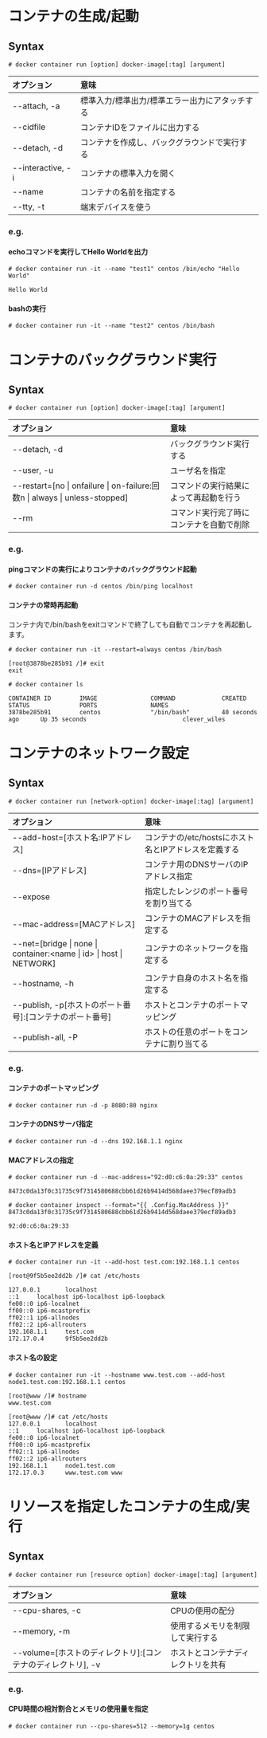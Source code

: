 # コンテナの生成/起動
## Syntax
```
# docker container run [option] docker-image[:tag] [argument]
```
|オプション|意味|
|:---|:---|
|--attach, -a|標準入力/標準出力/標準エラー出力にアタッチする|
|--cidfile|コンテナIDをファイルに出力する|
|--detach, -d|コンテナを作成し、バックグラウンドで実行する|
|--interactive, -i|コンテナの標準入力を開く|
|--name|コンテナの名前を指定する|
|--tty, -t|端末デバイスを使う|
### e.g.
#### echoコマンドを実行してHello Worldを出力
```
# docker container run -it --name "test1" centos /bin/echo "Hello World"
```
```
Hello World
```
#### bashの実行
```
# docker container run -it --name "test2" centos /bin/bash
```
# コンテナのバックグラウンド実行
## Syntax
```
# docker container run [option] docker-image[:tag] [argument]
```
|オプション|意味|
|:---|:---|
|--detach, -d|バックグラウンド実行する|
|--user, -u|ユーザ名を指定|
|--restart=[no \| onfailure \| on-failure:回数n \| always \| unless-stopped]|コマンドの実行結果によって再起動を行う|
|--rm|コマンド実行完了時にコンテナを自動で削除|
### e.g.
#### pingコマンドの実行によりコンテナのバックグラウンド起動
```
# docker container run -d centos /bin/ping localhost
```
#### コンテナの常時再起動
コンテナ内で/bin/bashをexitコマンドで終了しても自動でコンテナを再起動します。
```
# docker container run -it --restart=always centos /bin/bash
```
```
[root@3878be285b91 /]# exit
exit
```
```
# docker container ls
```
```
CONTAINER ID        IMAGE               COMMAND             CREATED             STATUS              PORTS               NAMES
3878be285b91        centos              "/bin/bash"         40 seconds ago      Up 35 seconds                           clever_wiles
```
# コンテナのネットワーク設定
## Syntax
```
# docker container run [network-option] docker-image[:tag] [argument]
```
|オプション|意味|
|:---|:---|
|--add-host=[ホスト名:IPアドレス]|コンテナの/etc/hostsにホスト名とIPアドレスを定義する|
|--dns=[IPアドレス]|コンテナ用のDNSサーバのIPアドレス指定|
|--expose|指定したレンジのポート番号を割り当てる|
|--mac-address=[MACアドレス]|コンテナのMACアドレスを指定する|
|--net=[bridge \| none \| container:<name \| id> \| host \| NETWORK]| コンテナのネットワークを指定する|
|--hostname, -h|コンテナ自身のホスト名を指定する|
|--publish, -p[ホストのポート番号]:[コンテナのポート番号]|ホストとコンテナのポートマッピング|
|--publish-all, -P|ホストの任意のポートをコンテナに割り当てる|
### e.g.
#### コンテナのポートマッピング
```
# docker container run -d -p 8080:80 nginx
```
#### コンテナのDNSサーバ指定
```
# docker container run -d --dns 192.168.1.1 nginx
```
#### MACアドレスの指定
```
# docker container run -d --mac-address="92:d0:c6:0a:29:33" centos
```
```
8473c0da13f0c31735c9f7314580688cbb61d26b9414d568daee379ecf89adb3
```
```
# docker container inspect --format="{{ .Config.MacAddress }}" 8473c0da13f0c31735c9f7314580688cbb61d26b9414d568daee379ecf89adb3
```
```
92:d0:c6:0a:29:33
```
#### ホスト名とIPアドレスを定義
```
# docker container run -it --add-host test.com:192.168.1.1 centos
```
```
[root@9f5b5ee2dd2b /]# cat /etc/hosts
```
```
127.0.0.1       localhost
::1     localhost ip6-localhost ip6-loopback
fe00::0 ip6-localnet
ff00::0 ip6-mcastprefix
ff02::1 ip6-allnodes
ff02::2 ip6-allrouters
192.168.1.1     test.com
172.17.0.4      9f5b5ee2dd2b
```
#### ホスト名の設定
```
# docker container run -it --hostname www.test.com --add-host node1.test.com:192.168.1.1 centos
```
```
[root@www /]# hostname
www.test.com
```
```
[root@www /]# cat /etc/hosts
127.0.0.1       localhost
::1     localhost ip6-localhost ip6-loopback
fe00::0 ip6-localnet
ff00::0 ip6-mcastprefix
ff02::1 ip6-allnodes
ff02::2 ip6-allrouters
192.168.1.1     node1.test.com
172.17.0.3      www.test.com www
```
# リソースを指定したコンテナの生成/実行
## Syntax
```
# docker container run [resource option] docker-image[:tag] [argument]
```
|オプション|意味|
|:---|:---|
|--cpu-shares, -c|CPUの使用の配分|
|--memory, -m|使用するメモリを制限して実行する|
|--volume=[ホストのディレクトリ]:[コンテナのディレクトリ], -v|ホストとコンテナディレクトリを共有|
### e.g.
#### CPU時間の相対割合とメモリの使用量を指定
```
# docker container run --cpu-shares=512 --memory=1g centos
```
